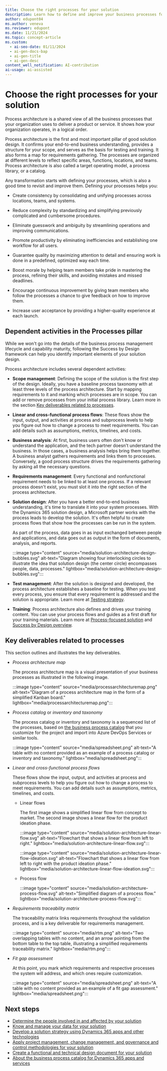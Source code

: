 ```yaml
---
title: Choose the right processes for your solution
description: Learn how to define and improve your business processes for a successful solution, including an overview on dependent activities in the Processes pillar.
author: edupont04
ms.author: veneva
ms.reviewer: edupont
ms.date: 11/21/2024
ms.topic: concept-article
ms.custom:
  - ai-seo-date: 01/11/2024
  - ai-gen-docs-bap
  - ai-gen-title
  - ai-gen-desc
content_well_notification: AI-contribution
ai-usage: ai-assisted
---
```


# Choose the right processes for your solution

Process architecture is a shared view of all the business processes that your organization uses to deliver a product or service. It shows how your organization operates, in a logical order.

Process architecture is the first and most important pillar of good solution design. It confirms your end-to-end business understanding, provides a structure for your scope, and serves as the basis for testing and training. It also forms a map for requirements gathering. The processes are organized at different levels to reflect specific areas, functions, locations, and teams. Process architecture is also called a target operating model, a process library, or a catalog.

Any transformation starts with defining your processes, which is also a good time to revisit and improve them. Defining your processes helps you:

- Create consistency by consolidating and unifying processes across locations, teams, and systems.

- Reduce complexity by standardizing and simplifying previously complicated and cumbersome procedures.

- Eliminate guesswork and ambiguity by streamlining operations and improving communications.

- Promote productivity by eliminating inefficiencies and establishing one workflow for all users.

- Guarantee quality by maximizing attention to detail and ensuring work is done in a predefined, optimized way each time.

- Boost morale by helping team members take pride in mastering the process, refining their skills, and avoiding mistakes and missed deadlines.

- Encourage continuous improvement by giving team members who follow the processes a chance to give feedback on how to improve them.

- Increase user acceptance by providing a higher-quality experience at each launch.

## Dependent activities in the Processes pillar

While we won't go into the details of the business process management lifecycle and capability maturity, following the Success by Design framework can help you identify important elements of your solution design.

Process architecture includes several dependent activities:

- **Scope management**: Defining the scope of the solution is the first step of the design. Ideally, you have a baseline process taxonomy with at least three levels of the process architecture. Start by mapping requirements to it and marking which processes are in scope. You can add or remove processes from your initial process library. Learn more in the section [Key deliverables related to processes](#key-deliverables-related-to-processes).

- **Linear and cross-functional process flows**: These flows show the input, output, and activities at process and subprocess levels to help you figure out how to change a process to meet requirements. You can add details such as assumptions, metrics, timelines, and costs.

- **Business analysis**: At first, business users often don't know or understand the application, and the tech partner doesn't understand the business. In those cases, a business analysis helps bring them together. A business analyst gathers requirements and links them to processes. Conversely, a good process structure drives the requirements gathering by asking all the necessary questions.

- **Requirements management**: Every functional and nonfunctional requirement needs to be linked to at least one process. If a relevant process doesn't exist, you must slot it into the right section of the process architecture.

- **Solution design**: After you have a better end-to-end business understanding, it's time to translate it into your system processes. With the Dynamics 365 solution design, a Microsoft partner works with the process leads to develop the solution. It's often helpful to create process flows that show how the processes can be run in the system.

  As part of the process, data goes in as input exchanged between people and applications, and data goes out as output in the form of documents, analysis, and reports.

  :::image type="content" source="media/solution-architecture-design-bubbles.svg" alt-text="Diagram showing four interlocking circles to illustrate the idea that solution design (the center circle) encompasses people, data, processes." lightbox="media/solution-architecture-design-bubbles.svg":::

- **Test management**: After the solution is designed and developed, the process architecture establishes a baseline for testing. When you test every process, you ensure that every requirement is addressed and the solution is appropriate. Learn more at [Testing strategy](testing-strategy.md).

- **Training**: Process architecture also defines and drives your training content. You can use your process flows and guides as a first draft for your training materials. Learn more at [Process-focused solution](process-focused-solution.md) and [Success by Design overview](success-by-design.md).

## Key deliverables related to processes

This section outlines and illustrates the key deliverables.

- *Process architecture map*

  The process architecture map is a visual presentation of your business processes as illustrated in the following image.

  :::image type="content" source="media/processarchitecturemap.png" alt-text="Diagram of a process architecture map in the form of a simplified Kanban board." lightbox="media/processarchitecturemap.png":::

- *Process catalog* or *inventory and taxonomy*  

  The process catalog or inventory and taxonomy is a sequenced list of the processes, based on [the business process catalog](../business-processes/about.md) that you customize for the project and import into Azure DevOps Services or similar tools.

  :::image type="content" source="media/spreadsheet.png" alt-text="A table with no content provided as an example of a process catalog or inventory and taxonomy." lightbox="media/spreadsheet.png":::

- *Linear and cross-functional process flows*  

  These flows show the input, output, and activities at process and subprocess levels to help you figure out how to change a process to meet requirements. You can add details such as assumptions, metrics, timelines, and costs.

  - Linear flows

    The first image shows a simplified linear flow from concept to market. The second image shows a linear flow for the product ideation phase.

    :::image type="content" source="media/solution-architecture-linear-flow.svg" alt-text="Flowchart that shows a linear flow from left to right." lightbox="media/solution-architecture-linear-flow.svg":::

    :::image type="content" source="media/solution-architecture-linear-flow-ideation.svg" alt-text="Flowchart that shows a linear flow from left to right with the product ideation phase." lightbox="media/solution-architecture-linear-flow-ideation.svg":::

  - Process flow

    :::image type="content" source="media/solution-architecture-process-flow.svg" alt-text="Simplified diagram of a process flow." lightbox="media/solution-architecture-process-flow.svg":::

- *Requirements traceability matrix*  

  The traceability matrix links requirements throughout the validation process, and is a key deliverable for requirements management.

  :::image type="content" source="media/rtm.png" alt-text="Two overlapping tables with no content, and an arrow pointing from the bottom table to the top table, illustrating a simplified requirements traceability matrix." lightbox="media/rtm.png":::

- *Fit gap assessment*  

  At this point, you mark which requirements and respective processes the system will address, and which ones require customization.

  :::image type="content" source="media/spreadsheet.png" alt-text="A table with no content provided as an example of a fit gap assessment." lightbox="media/spreadsheet.png":::

## Next steps

- [Determine the people involved in and affected by your solution](solution-architecture-design-pillars-people.md)
- [Know and manage your data for your solution](solution-architecture-design-pillars-data.md)
- [Develop a solution strategy using Dynamics 365 apps and other technologies](solution-architecture-design-pillars-technology.md)
- [Apply project management, change management, and governance and control methodologies for your solution](solution-architecture-design-pillars-methodology.md)
- [Create a functional and technical design document for your solution](../patterns/create-functional-technical-design-document.md)
- [About the business process catalog for Dynamics 365 apps and services](../business-processes/about.md)  
